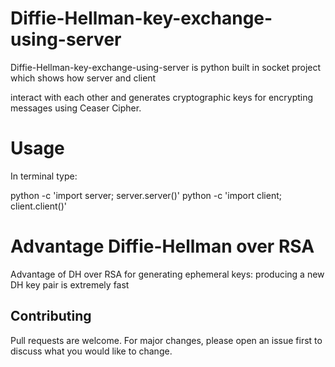 # Diffie-Hellman-key-exchange-using-server
Diffie-Hellman-key-exchange-using-server is python built in socket project which shows how server and client

interact with each other and generates cryptographic keys for encrypting messages using Ceaser Cipher.

# Usage
In terminal type:

python -c 'import server; server.server()'
python -c 'import client; client.client()'

# Advantage Diffie-Hellman over RSA
Advantage of DH over RSA for generating ephemeral keys: producing a new DH key pair is extremely fast


## Contributing
Pull requests are welcome. For major changes, please open an issue first to discuss what you would like to change.

